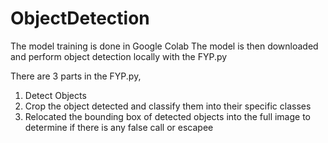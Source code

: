 # ObjectDetection

The model training is done in Google Colab
The model is then downloaded and perform object detection locally with the FYP.py

There are 3 parts in the FYP.py,
1. Detect Objects
2. Crop the object detected and classify them into their specific classes
3. Relocated the bounding box of detected objects into the full image to determine if there is any false call or escapee
